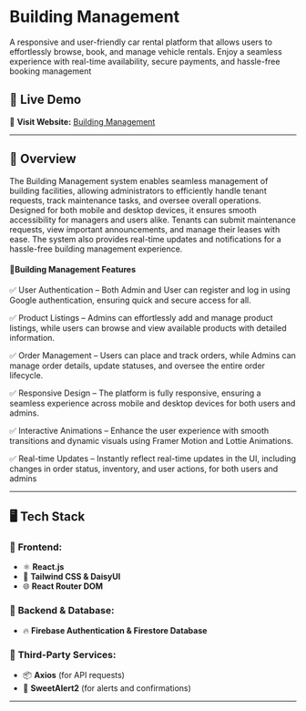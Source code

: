   # Building Management

A responsive and user-friendly car rental platform that allows users to effortlessly browse, 
 book, and manage vehicle rentals. Enjoy a seamless experience with real-time availability, 
 secure payments, and hassle-free booking management  

## 📌 Live Demo  
🔗 **Visit Website:** [ Building Management](https://building-management-4ae9f.web.app/)  

---

## 📖 Overview  
The Building Management system enables seamless management of building facilities, allowing administrators to efficiently handle tenant requests, track maintenance tasks, and oversee overall operations. Designed for both mobile and desktop devices, it ensures smooth accessibility for managers and users alike. Tenants can submit maintenance requests, view important announcements, and manage their leases with ease. The system also provides real-time updates and notifications for a hassle-free building management experience. 

#### 🏢Building Management Features
✅ User Authentication – Both Admin and User can register and log in using Google authentication, ensuring quick and secure access for all.

✅ Product Listings – Admins can effortlessly add and manage product listings, while users can browse and view available products with detailed information.

✅ Order Management – Users can place and track orders, while Admins can manage order details, update statuses, and oversee the entire order lifecycle.

✅ Responsive Design – The platform is fully responsive, ensuring a seamless experience across mobile and desktop devices for both users and admins.

✅ Interactive Animations – Enhance the user experience with smooth transitions and dynamic visuals using Framer Motion and Lottie Animations.

✅ Real-time Updates – Instantly reflect real-time updates in the UI, including changes in order status, inventory, and user actions, for both users and admins 

---

## 🖥️ Tech Stack  

### 🔹 **Frontend:**  
- ⚛️ **React.js**  
- 🎨 **Tailwind CSS & DaisyUI**  
- 🌐 **React Router DOM**  

### 🔹 **Backend & Database:**  
- 🔥 **Firebase Authentication & Firestore Database**  

### 🔹 **Third-Party Services:**  
- 📦 **Axios** (for API requests)  
- 🍭 **SweetAlert2** (for alerts and confirmations)  

---  
